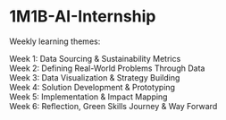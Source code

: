 
# 1M1B-AI-Internship
  
Weekly learning themes:
  
Week 1: Data Sourcing & Sustainability Metrics<br>
Week 2: Defining Real-World Problems Through Data<br>
Week 3: Data Visualization & Strategy Building<br>
Week 4: Solution Development & Prototyping<br>
Week 5: Implementation & Impact Mapping<br>
Week 6: Reflection, Green Skills Journey & Way Forward<br>
